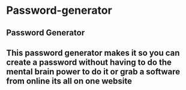 # Password-generator

<h2>Password Generator<h2>
  <p>This password generator makes it so you can create a password without having to do the mental brain power to do it or grab a software from online its all on one website<p>
